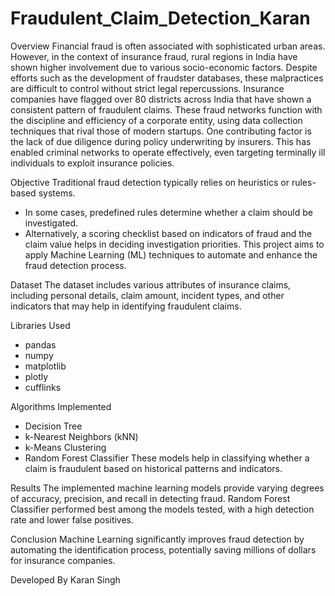 # Fraudulent_Claim_Detection_Karan

Overview
Financial fraud is often associated with sophisticated urban areas. However, in the context of insurance fraud, rural regions in India have shown higher involvement due to various socio-economic factors. Despite efforts such as the development of fraudster databases, these malpractices are difficult to control without strict legal repercussions.
Insurance companies have flagged over 80 districts across India that have shown a consistent pattern of fraudulent claims. These fraud networks function with the discipline and efficiency of a corporate entity, using data collection techniques that rival those of modern startups.
One contributing factor is the lack of due diligence during policy underwriting by insurers. This has enabled criminal networks to operate effectively, even targeting terminally ill individuals to exploit insurance policies.

Objective
Traditional fraud detection typically relies on heuristics or rules-based systems.
* In some cases, predefined rules determine whether a claim should be investigated.
* Alternatively, a scoring checklist based on indicators of fraud and the claim value helps in deciding investigation priorities.
This project aims to apply Machine Learning (ML) techniques to automate and enhance the fraud detection process.

Dataset
The dataset includes various attributes of insurance claims, including personal details, claim amount, incident types, and other indicators that may help in identifying fraudulent claims.

Libraries Used
* pandas
* numpy
* matplotlib
* plotly
* cufflinks

Algorithms Implemented
* Decision Tree
* k-Nearest Neighbors (kNN)
* k-Means Clustering
* Random Forest Classifier
These models help in classifying whether a claim is fraudulent based on historical patterns and indicators.

Results
The implemented machine learning models provide varying degrees of accuracy, precision, and recall in detecting fraud. Random Forest Classifier performed best among the models tested, with a high detection rate and lower false positives.


Conclusion
Machine Learning significantly improves fraud detection by automating the identification process, potentially saving millions of dollars for insurance companies.

Developed By
Karan Singh
